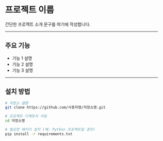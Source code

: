 # 프로젝트 이름

간단한 프로젝트 소개 문구를 여기에 작성합니다.

---

## 주요 기능

- 기능 1 설명
- 기능 2 설명
- 기능 3 설명

---

## 설치 방법

```bash
# 저장소 클론
git clone https://github.com/사용자명/저장소명.git

# 프로젝트 디렉토리 이동
cd 저장소명

# 필요한 패키지 설치 (예: Python 프로젝트일 경우)
pip install -r requirements.txt
